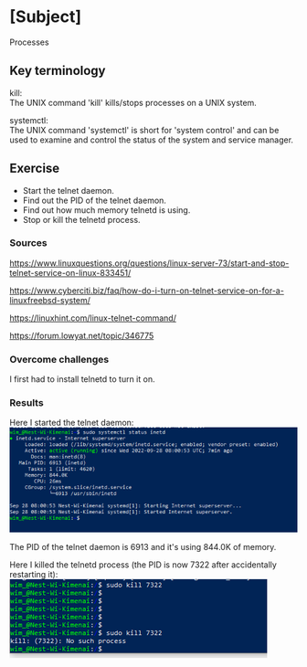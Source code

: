# [Subject]
Processes

## Key terminology
kill:  
The UNIX command 'kill' kills/stops processes on a UNIX system.

systemctl:   
The UNIX command 'systemctl' is short for 'system control' and can be used to examine and control the status of the system and service manager.


## Exercise  
* Start the telnet daemon.
* Find out the PID of the telnet daemon.
* Find out how much memory telnetd is using.
* Stop or kill the telnetd process.

### Sources
https://www.linuxquestions.org/questions/linux-server-73/start-and-stop-telnet-service-on-linux-833451/  

https://www.cyberciti.biz/faq/how-do-i-turn-on-telnet-service-on-for-a-linuxfreebsd-system/  

https://linuxhint.com/linux-telnet-command/  

https://forum.lowyat.net/topic/346775

### Overcome challenges
I first had to install telnetd to turn it on.

### Results
Here I started the telnet daemon:  
![alt text](https://github.com/Techgrounds-Cloud-9/cloud-9-WimKimenai/blob/main/00_includes/Linux/LNX-06/LNX-06-turn-on-telnet.PNG)  

The PID of the telnet daemon is 6913 and it's using 844.0K of memory.  

Here I killed the telnetd process (the PID is now 7322 after accidentally restarting it):   
![alt text](https://github.com/Techgrounds-Cloud-9/cloud-9-WimKimenai/blob/main/00_includes/Linux/LNX-06/LNX-06-kill-telnet.PNG)